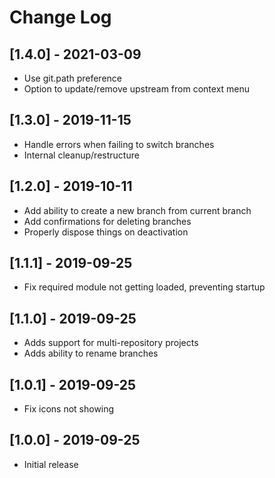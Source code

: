 # Change Log

## [1.4.0] - 2021-03-09

* Use git.path preference
* Option to update/remove upstream from context menu

## [1.3.0] - 2019-11-15

* Handle errors when failing to switch branches
* Internal cleanup/restructure

## [1.2.0] - 2019-10-11

* Add ability to create a new branch from current branch
* Add confirmations for deleting branches
* Properly dispose things on deactivation

## [1.1.1] - 2019-09-25

* Fix required module not getting loaded, preventing startup

## [1.1.0] - 2019-09-25

* Adds support for multi-repository projects
* Adds ability to rename branches

## [1.0.1] - 2019-09-25

- Fix icons not showing

## [1.0.0] - 2019-09-25

- Initial release
